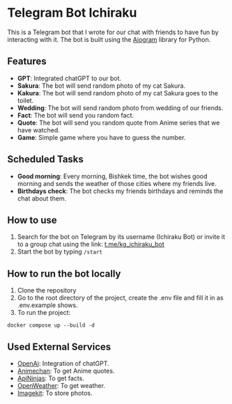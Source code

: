 # Telegram Bot Ichiraku

This is a Telegram bot that I wrote for our chat with friends to have fun by interacting with it. The bot is built using the [Aiogram](https://docs.aiogram.dev/) library for Python.


## Features
- **GPT**: Integrated chatGPT to our bot.
- **Sakura**: The bot will send random photo of my cat Sakura.
- **Kakura**: The bot will send random photo of my cat Sakura goes to the toilet.
- **Wedding**: The bot will send random photo from wedding of our friends.
- **Fact**: The bot will send you random fact.
- **Quote**: The bot will send you random quote from Anime series that we have watched.
- **Game**: Simple game where you have to guess the number.

## Scheduled Tasks
- **Good morning**: Every morning, Bishkek time, the bot wishes good morning and sends the weather of those cities where my friends live.
- **Birthdays check**: The bot checks my friends birthdays and reminds the chat about them.

## How to use
1. Search for the bot on Telegram by its username (Ichiraku Bot) or invite it to a group chat using the link: [t.me/kg_ichiraku_bot](https://t.me/kg_ichiraku_bot)
2. Start the bot by typing `/start`

## How to run the bot locally
1. Clone the repository
2. Go to the root directory of the project, create the .env file and fill it in as .env.example shows.
3. To run the project:

```
docker compose up --build -d
```

## Used External Services
- [OpenAi](https://openai.com/): Integration of chatGPT.
- [Animechan](https://animechan.vercel.app/): To get Anime quotes.
- [ApiNinjas](https://api-ninjas.com/): To get facts.
- [OpenWeather](https://openweathermap.org/): To get weather.
- [Imagekit](https://imagekit.io/): To store photos.
